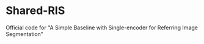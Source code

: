 # Shared-RIS
Official code for "A Simple Baseline with Single-encoder for Referring Image Segmentation"
